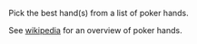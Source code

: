 Pick the best hand(s) from a list of poker hands.

See [wikipedia](https://en.wikipedia.org/wiki/List_of_poker_hands) for an
overview of poker hands.
